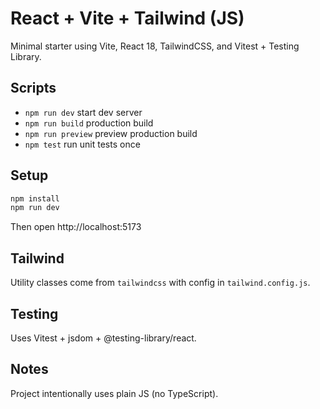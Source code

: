# React + Vite + Tailwind (JS)

Minimal starter using Vite, React 18, TailwindCSS, and Vitest + Testing Library.

## Scripts

- `npm run dev` start dev server
- `npm run build` production build
- `npm run preview` preview production build
- `npm test` run unit tests once

## Setup

```bash
npm install
npm run dev
```

Then open http://localhost:5173

## Tailwind

Utility classes come from `tailwindcss` with config in `tailwind.config.js`.

## Testing

Uses Vitest + jsdom + @testing-library/react.

## Notes

Project intentionally uses plain JS (no TypeScript).
